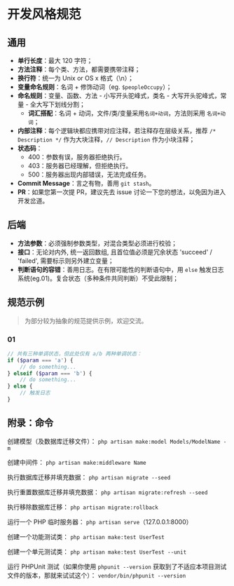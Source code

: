 # 开发风格规范

## 通用

 - **单行长度**：最大 120 字符；
 - **方法注释**：每个类、方法，都需要携带注释；
 - **换行符**：统一为 Unix or OS x 格式（\n）；
 - **变量命名规则**：名词 + 修饰动词（eg. `$peopleOccupy`）；
 - **命名规则**：变量、函数、方法 - 小写开头驼峰式，类名 - 大写开头驼峰式，常量 - 全大写下划线分割；
     - **词汇搭配**：名词 + 动词，文件/类/变量采用`名词+动词`，方法则采用 `名词+动词`；
 - **内部注释**：每个逻辑块都应携带对应注释，若注释存在层级关系，推荐 `/* Description */` 作为大块注释，`// Description` 作为小块注释；
 - **状态码**：
     - 400：参数有误，服务器拒绝执行。
     - 403：服务器已经理解，但拒绝执行。
     - 500：服务器出现内部错误，无法完成任务。
 - **Commit Message**：言之有物，善用 `git stash`。
  - **PR**：如果您第一次提 PR，建议先去 issue 讨论一下您的想法，以免因为进入开发岔道。

## 后端

 - **方法参数**：必须强制参数类型，对混合类型必须进行校验；
 - **接口**：无论对内外, 统一返回数组, 且首位值必须是冗余状态 'succeed' / 'failed', 需要标示则另外建立变量；
 - **判断语句的容错**：善用日志。在有限可能性的判断语句中，用 `else` 触发日志系统(eg.01)。复合状态（多种条件共同判断）不受此限制；

## 规范示例

> 为部分较为抽象的规范提供示例，欢迎交流。

### 01

```php
// 共有三种单调状态，但此处仅有 a/b 两种单调状态：
if ($param === 'a') {
    // do something...
} elseif ($param === 'b') {
    // do something...
} else {
    // 触发日志
}
```

## 附录：命令

创建模型（及数据库迁移文件）：
`php artisan make:model Models/ModelName -m`

创建中间件：
`php artisan make:middleware Name`

执行数据库迁移并填充数据：
`php artisan migrate --seed`

执行重置数据库迁移并填充数据：
`php artisan migrate:refresh --seed`

执行移除数据库迁移：
`php artisan migrate:rollback`

运行一个 PHP 临时服务器：
`php artisan serve`（127.0.0.1:8000）

创建一个功能测试类：
`php artisan make:test UserTest`

创建一个单元测试类：
`php artisan make:test UserTest --unit`

运行 PHPUnit 测试（如果你使用 `phpunit --version` 获取到了不适应本项目测试文件的版本，那就来试试这个）：
`vendor/bin/phpunit --version`
